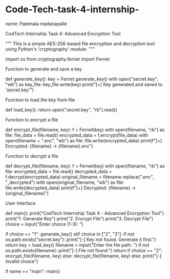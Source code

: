 # Code-Tech-task-4-internship- 
name: Paeimala madanapalle 

CodTech Internship Task 4: Advanced Encryption Tool

""" This is a simple AES-256-based file encryption and decryption tool using Python's 'cryptography' module. """

import os from cryptography.fernet import Fernet

Function to generate and save a key

def generate_key(): key = Fernet.generate_key() with open("secret.key", "wb") as key_file: key_file.write(key) print("[+] Key generated and saved to 'secret.key'")

Function to load the key from file

def load_key(): return open("secret.key", "rb").read()

Function to encrypt a file

def encrypt_file(filename, key): f = Fernet(key) with open(filename, "rb") as file: file_data = file.read() encrypted_data = f.encrypt(file_data) with open(filename + ".enc", "wb") as file: file.write(encrypted_data) print(f"[+] Encrypted: {filename} → {filename}.enc")

Function to decrypt a file

def decrypt_file(filename, key): f = Fernet(key) with open(filename, "rb") as file: encrypted_data = file.read() decrypted_data = f.decrypt(encrypted_data) original_filename = filename.replace(".enc", "_decrypted") with open(original_filename, "wb") as file: file.write(decrypted_data) print(f"[+] Decrypted: {filename} → {original_filename}")

User Interface

def main(): print("CodTech Internship Task 4 - Advanced Encryption Tool") print("1. Generate Key") print("2. Encrypt File") print("3. Decrypt File") choice = input("Enter choice (1-3): ")

if choice == "1":
    generate_key()
elif choice in ["2", "3"]:
    if not os.path.exists("secret.key"):
        print("[-] Key not found. Generate it first.")
        return
    key = load_key()
    filename = input("Enter the file path: ")
    if not os.path.exists(filename):
        print("[-] File not found.")
        return
    if choice == "2":
        encrypt_file(filename, key)
    else:
        decrypt_file(filename, key)
else:
    print("[-] Invalid choice")

if name == "main": main()

